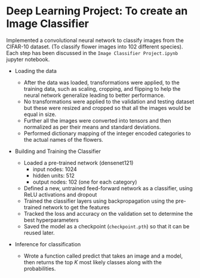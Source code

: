# Deep Learning Project: To create an  Image Classifier
Implemented a convolutional neural network to classify images from the CIFAR-10 dataset. (To classify flower images into 102 different species).</br>
Each step has been discussed in the `Image Classifier Project.ipynb` jupyter notebook. </br>

- Loading the data
  - After the data was loaded, transformations were applied, to the training data, such as scaling, cropping, and flipping to 
    help the neural network generalize leading to better performance.
  - No transformations were applied to the validation and testing dataset but these were resized and cropped so that all the
    images would be equal in size.
  - Further all the images were converted into tensors and then normalized as per their means and standard deviations.
  - Performed dictionary mapping of the integer encoded categories to the actual names of the flowers.
  
- Building and Training the Classifier
  - Loaded a pre-trained network (densenet121)
    - input nodes: 1024
    - hidden units: 512
    - output nodes: 102 (one for each category)
  - Defined a new, untrained feed-forward network as a classifier, using ReLU activations and dropout
  - Trained the classifier layers using backpropagation using the pre-trained network to get the features
  - Tracked the loss and accuracy on the validation set to determine the best hyperparameters
  - Saved the model as a checkpoint (`checkpoint.pth`) so that it can be reused later.

- Inference for classification
  - Wrote a function called predict that takes an image and a model, then returns the top $K$ most likely classes along with
    the probabilities.
